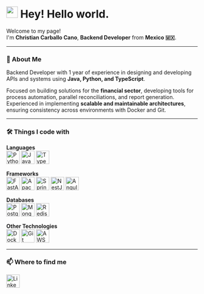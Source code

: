 <h1><img src="https://emojis.slackmojis.com/emojis/images/1531849430/4246/blob-sunglasses.gif?1531849430" width="30"/> Hey! Hello world.</h1>

<p>Welcome to my page! </br> I'm <b>Christian Carballo Cano</b>, <b>Backend Developer</b> from <b>Mexico 🇲🇽</b>. </p>

---

### 📝 About Me
Backend Developer with 1 year of experience in designing and developing APIs and systems using **Java, Python, and TypeScript**.   

Focused on building solutions for the **financial sector**, developing tools for process automation, parallel reconciliations, and report generation. Experienced in implementing **scalable and maintainable architectures**, ensuring consistency across environments with Docker and Git.  

---

<h3>🛠 Things I code with</h3>

**Languages**  
<img alt="Python" src="https://img.shields.io/badge/-Python-3670A0?style=flat-square&logo=python&logoColor=ffdd54" height="35"/>
<img alt="Java" src="https://img.shields.io/badge/-Java-ED8B00?style=flat-square&logo=openjdk&logoColor=white" height="35"/>
<img alt="TypeScript" src="https://img.shields.io/badge/-TypeScript-007ACC?style=flat-square&logo=typescript&logoColor=white" height="35"/>

**Frameworks**  
<img alt="FastAPI" src="https://img.shields.io/badge/-FastAPI-009688?style=flat-square&logo=fastapi&logoColor=white" height="35"/>
<img alt="Apache Airflow" src="https://img.shields.io/badge/-Apache%20Airflow-017CEE?style=flat-square&logo=apacheairflow&logoColor=white" height="35"/>
<img alt="Spring Boot" src="https://img.shields.io/badge/-Spring%20Boot-6DB33F?style=flat-square&logo=springboot&logoColor=white" height="35"/>
<img alt="NestJS" src="https://img.shields.io/badge/-NestJS-E0234E?style=flat-square&logo=nestjs&logoColor=white" height="35"/>
<img alt="Angular" src="https://img.shields.io/badge/-Angular-DD0031?style=flat-square&logo=angular&logoColor=white" height="35"/>

**Databases**  
<img alt="PostgreSQL" src="https://img.shields.io/badge/-PostgreSQL-336791?style=flat-square&logo=postgresql&logoColor=white" height="35"/>
<img alt="MongoDB" src="https://img.shields.io/badge/-MongoDB-13aa52?style=flat-square&logo=mongodb&logoColor=white" height="35"/>
<img alt="Redis" src="https://img.shields.io/badge/-Redis-DC382D?style=flat-square&logo=redis&logoColor=white" height="35"/>

**Other Technologies**  
<img alt="Docker" src="https://img.shields.io/badge/-Docker-46a2f1?style=flat-square&logo=docker&logoColor=white" height="35"/>
<img alt="Git" src="https://img.shields.io/badge/-Git-F05032?style=flat-square&logo=git&logoColor=white" height="35"/>
<img alt="AWS" src="https://img.shields.io/badge/-AWS-FF9900?style=flat-square&logo=amazonaws&logoColor=white" height="35"/>

---

<h3>📫 Where to find me</h3>
<p>
  <a href="https://www.linkedin.com/in/cano2908/" target="_blank"><img alt="LinkedIn" src="https://img.shields.io/badge/linkedin-%230077B5.svg?&style=for-the-badge&logo=linkedin&logoColor=white" height="35"/></a>
</p>
